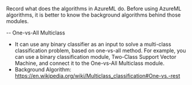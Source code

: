 Record what does the algorithms in AzureML do.
Before using AzureML algorithms, it is better to know the background algorithms behind those modules.


-- One-vs-All Multiclass 

* It can use any binary classifier as an input to solve a multi-class classification problem, 
based on one-vs-all method. For example, you can use a binary classification module, 
Two-Class Support Vector Machine, and connect it to the One-vs-All Multiclass module.
* Background Algorithm: https://en.wikipedia.org/wiki/Multiclass_classification#One-vs.-rest
